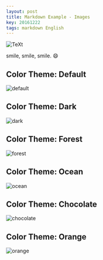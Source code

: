 ```yaml
---
layout: post
title: Markdown Example - Images
key: 20161222
tags: markdown English
---
```


![TeXt](https://raw.githubusercontent.com/kitian616/jekyll-TeXt-theme/master/screenshots/TeXt-home.png "TeXt Theme")

smile, smile, smile. :smile:

<!--more-->

## Color Theme: Default

![default](https://raw.githubusercontent.com/kitian616/jekyll-TeXt-theme/master/screenshots/colors_default.png "Default Theme")

## Color Theme: Dark

![dark](https://raw.githubusercontent.com/kitian616/jekyll-TeXt-theme/master/screenshots/colors_dark.png "Dark Theme")

## Color Theme: Forest

![forest](https://raw.githubusercontent.com/kitian616/jekyll-TeXt-theme/master/screenshots/colors_forest.png "Forest Theme")

## Color Theme: Ocean

![ocean](https://raw.githubusercontent.com/kitian616/jekyll-TeXt-theme/master/screenshots/colors_ocean.png "Ocean Theme")

## Color Theme: Chocolate

![chocolate](https://raw.githubusercontent.com/kitian616/jekyll-TeXt-theme/master/screenshots/colors_chocolate.png "Chocolate Theme")

## Color Theme: Orange

![orange](https://raw.githubusercontent.com/kitian616/jekyll-TeXt-theme/master/screenshots/colors_orange.png "Orange Theme")